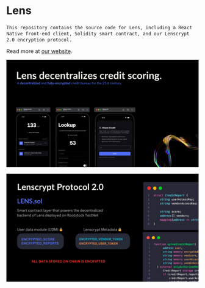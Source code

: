 # Lens

```
This repository contains the source code for Lens, including a React Native front-end client, Solidity smart contract, and our Lenscrypt 2.0 encryption protocol.
```

Read more at [our website](https://lens.red.r0h.in).

![](2024-12-05-13-59-40.png)

![](2024-12-05-13-59-54.png)
